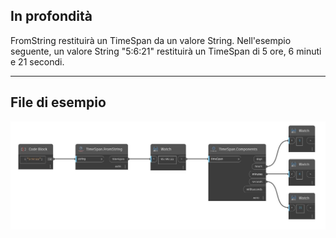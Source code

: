 ## In profondità
FromString restituirà un TimeSpan da un valore String. Nell'esempio seguente, un valore String "5:6:21" restituirà un TimeSpan di 5 ore, 6 minuti e 21 secondi.
___
## File di esempio

![FromString](./DSCore.TimeSpan.FromString_img.jpg)

